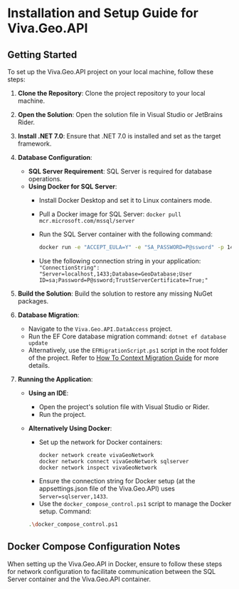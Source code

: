 # Installation and Setup Guide for Viva.Geo.API

## Getting Started

To set up the Viva.Geo.API project on your local machine, follow these steps:

1. **Clone the Repository**: Clone the project repository to your local machine.
2. **Open the Solution**: Open the solution file in Visual Studio or JetBrains Rider.
3. **Install .NET 7.0**: Ensure that .NET 7.0 is installed and set as the target framework.
4. **Database Configuration**:
    - **SQL Server Requirement**: SQL Server is required for database operations.
    - **Using Docker for SQL Server**:
        - Install Docker Desktop and set it to Linux containers mode.
        - Pull a Docker image for SQL Server: `docker pull mcr.microsoft.com/mssql/server`
        - Run the SQL Server container with the following command:
          ```bash
          docker run -e "ACCEPT_EULA=Y" -e "SA_PASSWORD=P@ssword" -p 1433:1433 --name sqlserver -d mcr.microsoft.com/mssql/server
          ```

        - Use the following connection string in your application:
          `"ConnectionString": "Server=localhost,1433;Database=GeoDatabase;User ID=sa;Password=P@ssword;TrustServerCertificate=True;"`

5. **Build the Solution**: Build the solution to restore any missing NuGet packages.
6. **Database Migration**:
    - Navigate to the `Viva.Geo.API.DataAccess` project.
    - Run the EF Core database migration command: `dotnet ef database update`
    - Alternatively, use the `EFMigrationScript.ps1` script in the root folder of the project. Refer
      to [How To Context Migration Guide](HowToGuides/How_To_ContextMigrationGuide.md) for more details.

7. **Running the Application**:
    - **Using an IDE**:
        - Open the project's solution file with Visual Studio or Rider.
        - Run the project.
    - **Alternatively Using Docker**:
        - Set up the network for Docker containers:
          ```
          docker network create vivaGeoNetwork
          docker network connect vivaGeoNetwork sqlserver
          docker network inspect vivaGeoNetwork
          ```
        - Ensure the connection string for Docker setup (at the appsettings.json file of the Viva.Geo.API)
          uses `Server=sqlserver,1433`.
        - Use the `docker_compose_control.ps1` script to manage the Docker setup. Command:

      ```bash
      .\docker_compose_control.ps1
      ```

## Docker Compose Configuration Notes

When setting up the Viva.Geo.API in Docker, ensure to follow these steps for network configuration to facilitate
communication between the SQL Server container and the Viva.Geo.API container.
